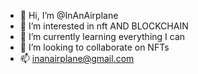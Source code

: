 - 👋 Hi, I’m @InAnAirplane
- 👀 I’m interested in nft AND BLOCKCHAIN
- 🌱 I’m currently learning everything I can
- 💞️ I’m looking to collaborate on NFTs
- 📫 inanairplane@gmail.com

<!---
InAnAirplane/InAnAirplane is a ✨ special ✨ repository because its `README.md` (this file) appears on your GitHub profile.
You can click the Preview link to take a look at your changes.
--->
